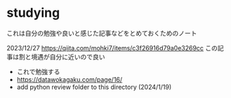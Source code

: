 # studying

これは自分の勉強や良いと感じた記事などをとめておくためのノート

2023/12/27
https://qiita.com/mohki7/items/c3f26916d79a0e3269cc
この記事は割と境遇が自分に近いので良い
- これで勉強する
- https://datawokagaku.com/page/16/
- add python review folder to this directory (2024/1/19)
